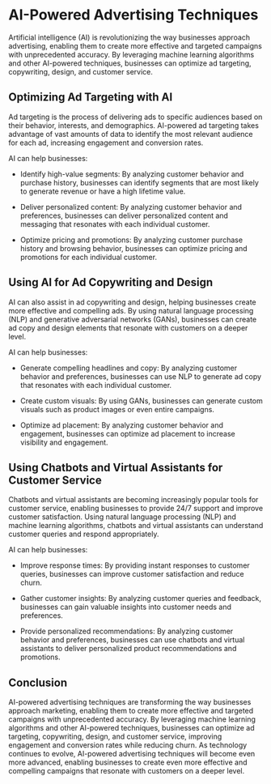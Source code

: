 AI-Powered Advertising Techniques
=================================

Artificial intelligence (AI) is revolutionizing the way businesses approach advertising, enabling them to create more effective and targeted campaigns with unprecedented accuracy. By leveraging machine learning algorithms and other AI-powered techniques, businesses can optimize ad targeting, copywriting, design, and customer service.

Optimizing Ad Targeting with AI
-------------------------------

Ad targeting is the process of delivering ads to specific audiences based on their behavior, interests, and demographics. AI-powered ad targeting takes advantage of vast amounts of data to identify the most relevant audience for each ad, increasing engagement and conversion rates.

AI can help businesses:

* Identify high-value segments: By analyzing customer behavior and purchase history, businesses can identify segments that are most likely to generate revenue or have a high lifetime value.

* Deliver personalized content: By analyzing customer behavior and preferences, businesses can deliver personalized content and messaging that resonates with each individual customer.

* Optimize pricing and promotions: By analyzing customer purchase history and browsing behavior, businesses can optimize pricing and promotions for each individual customer.

Using AI for Ad Copywriting and Design
--------------------------------------

AI can also assist in ad copywriting and design, helping businesses create more effective and compelling ads. By using natural language processing (NLP) and generative adversarial networks (GANs), businesses can create ad copy and design elements that resonate with customers on a deeper level.

AI can help businesses:

* Generate compelling headlines and copy: By analyzing customer behavior and preferences, businesses can use NLP to generate ad copy that resonates with each individual customer.

* Create custom visuals: By using GANs, businesses can generate custom visuals such as product images or even entire campaigns.

* Optimize ad placement: By analyzing customer behavior and engagement, businesses can optimize ad placement to increase visibility and engagement.

Using Chatbots and Virtual Assistants for Customer Service
----------------------------------------------------------

Chatbots and virtual assistants are becoming increasingly popular tools for customer service, enabling businesses to provide 24/7 support and improve customer satisfaction. Using natural language processing (NLP) and machine learning algorithms, chatbots and virtual assistants can understand customer queries and respond appropriately.

AI can help businesses:

* Improve response times: By providing instant responses to customer queries, businesses can improve customer satisfaction and reduce churn.

* Gather customer insights: By analyzing customer queries and feedback, businesses can gain valuable insights into customer needs and preferences.

* Provide personalized recommendations: By analyzing customer behavior and preferences, businesses can use chatbots and virtual assistants to deliver personalized product recommendations and promotions.

Conclusion
----------

AI-powered advertising techniques are transforming the way businesses approach marketing, enabling them to create more effective and targeted campaigns with unprecedented accuracy. By leveraging machine learning algorithms and other AI-powered techniques, businesses can optimize ad targeting, copywriting, design, and customer service, improving engagement and conversion rates while reducing churn. As technology continues to evolve, AI-powered advertising techniques will become even more advanced, enabling businesses to create even more effective and compelling campaigns that resonate with customers on a deeper level.
